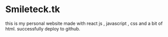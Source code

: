 # Smileteck.tk 
this is my personal website made with react js , javascript , css and a bit of html. successfully deploy to github.
